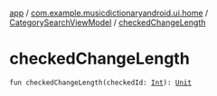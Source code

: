 [app](../../index.md) / [com.example.musicdictionaryandroid.ui.home](../index.md) / [CategorySearchViewModel](index.md) / [checkedChangeLength](./checked-change-length.md)

# checkedChangeLength

`fun checkedChangeLength(checkedId: `[`Int`](https://kotlinlang.org/api/latest/jvm/stdlib/kotlin/-int/index.html)`): `[`Unit`](https://kotlinlang.org/api/latest/jvm/stdlib/kotlin/-unit/index.html)